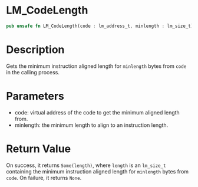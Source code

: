 # LM_CodeLength

```rust
pub unsafe fn LM_CodeLength(code : lm_address_t, minlength : lm_size_t) -> Option<lm_size_t>
```

# Description

Gets the minimum instruction aligned length for `minlength` bytes from `code` in the calling process.

# Parameters

- code: virtual address of the code to get the minimum aligned length from.
- minlength: the minimum length to align to an instruction length.

# Return Value

On success, it returns `Some(length)`, where `length` is an `lm_size_t` containing the minimum instruction aligned length for `minlength` bytes from `code`. On failure, it returns `None`.

